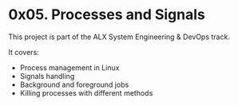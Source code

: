 # 0x05. Processes and Signals

This project is part of the ALX System Engineering & DevOps track.

It covers:
- Process management in Linux
- Signals handling
- Background and foreground jobs
- Killing processes with different methods
